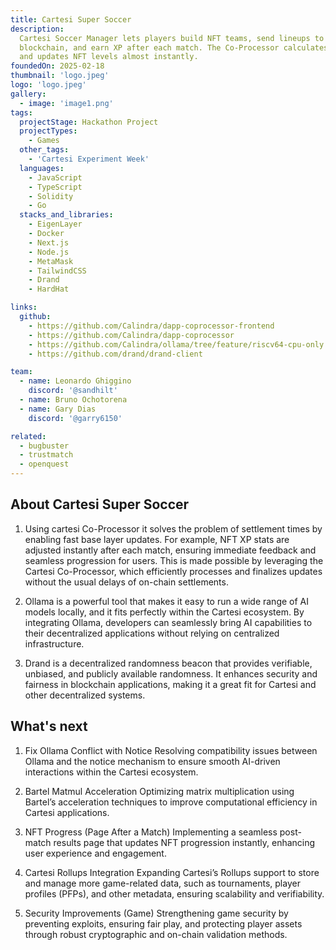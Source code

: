 ```yaml
---
title: Cartesi Super Soccer
description:
  Cartesi Soccer Manager lets players build NFT teams, send lineups to the
  blockchain, and earn XP after each match. The Co-Processor calculates results
  and updates NFT levels almost instantly.
foundedOn: 2025-02-18
thumbnail: 'logo.jpeg'
logo: 'logo.jpeg'
gallery:
  - image: 'image1.png'
tags:
  projectStage: Hackathon Project
  projectTypes:
    - Games
  other_tags:
    - 'Cartesi Experiment Week'
  languages:
    - JavaScript
    - TypeScript
    - Solidity
    - Go
  stacks_and_libraries:
    - EigenLayer
    - Docker
    - Next.js
    - Node.js
    - MetaMask
    - TailwindCSS
    - Drand
    - HardHat

links:
  github:
    - https://github.com/Calindra/dapp-coprocessor-frontend
    - https://github.com/Calindra/dapp-coprocessor
    - https://github.com/Calindra/ollama/tree/feature/riscv64-cpu-only
    - https://github.com/drand/drand-client

team:
  - name: Leonardo Ghiggino
    discord: '@sandhilt'
  - name: Bruno Ochotorena
  - name: Gary Dias
    discord: '@garry6150'

related:
  - bugbuster
  - trustmatch
  - openquest
---
```


## About Cartesi Super Soccer

1. Using cartesi Co-Processor it solves the problem of settlement times by
   enabling fast base layer updates. For example, NFT XP stats are adjusted
   instantly after each match, ensuring immediate feedback and seamless
   progression for users. This is made possible by leveraging the Cartesi
   Co-Processor, which efficiently processes and finalizes updates without the
   usual delays of on-chain settlements.

2. Ollama is a powerful tool that makes it easy to run a wide range of AI models
   locally, and it fits perfectly within the Cartesi ecosystem. By integrating
   Ollama, developers can seamlessly bring AI capabilities to their
   decentralized applications without relying on centralized infrastructure.

3. Drand is a decentralized randomness beacon that provides verifiable,
   unbiased, and publicly available randomness. It enhances security and
   fairness in blockchain applications, making it a great fit for Cartesi and
   other decentralized systems.

## What's next

1. Fix Ollama Conflict with Notice Resolving compatibility issues between Ollama
   and the notice mechanism to ensure smooth AI-driven interactions within the
   Cartesi ecosystem.

2. Bartel Matmul Acceleration Optimizing matrix multiplication using Bartel’s
   acceleration techniques to improve computational efficiency in Cartesi
   applications.

3. NFT Progress (Page After a Match) Implementing a seamless post-match results
   page that updates NFT progression instantly, enhancing user experience and
   engagement.

4. Cartesi Rollups Integration Expanding Cartesi’s Rollups support to store and
   manage more game-related data, such as tournaments, player profiles (PFPs),
   and other metadata, ensuring scalability and verifiability.

5. Security Improvements (Game) Strengthening game security by preventing
   exploits, ensuring fair play, and protecting player assets through robust
   cryptographic and on-chain validation methods.
